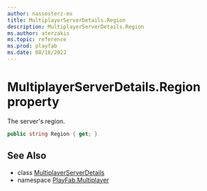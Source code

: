 ```yaml
---
author: nassosterz-ms
title: MultiplayerServerDetails.Region
description: MultiplayerServerDetails.Region
ms.author: aterzakis
ms.topic: reference
ms.prod: playfab
ms.date: 08/18/2022
---
```


# MultiplayerServerDetails.Region property

The server's region.

```csharp
public string Region { get; }
```

## See Also

* class [MultiplayerServerDetails](../MultiplayerServerDetails.md)
* namespace [PlayFab.Multiplayer](../../PlayFabMultiplayerSDK.md)

